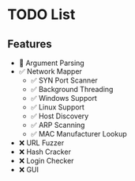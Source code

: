 # TODO List
## Features
* 🚧 Argument Parsing
* ✅ Network Mapper
    * ✅ SYN Port Scanner
    * ✅ Background Threading
    * ✅ Windows Support
    * ✅ Linux Support
    * ✅ Host Discovery
    * ✅ ARP Scanning
    * ✅ MAC Manufacturer Lookup
* ❌ URL Fuzzer
* ❌ Hash Cracker
* ❌ Login Checker
* ❌ GUI